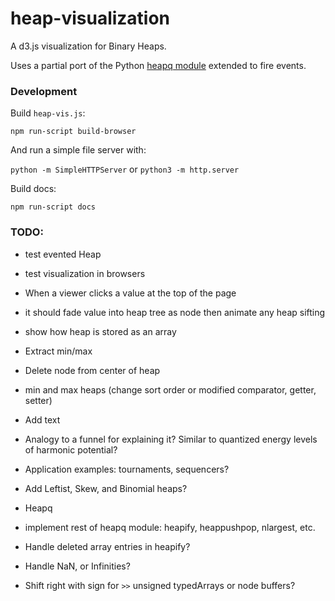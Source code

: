 heap-visualization
==================

A d3.js visualization for Binary Heaps.

Uses a partial port of the Python
[heapq module](http://docs.python.org/library/heapq.html) extended to
fire events.

### Development

Build `heap-vis.js`:

`npm run-script build-browser`

And run a simple file server with:

`python -m SimpleHTTPServer` or `python3 -m http.server`

Build docs:

`npm run-script docs`

### TODO:

* test evented Heap
* test visualization in browsers

* When a viewer clicks a value at the top of the page
 * it should fade value into heap tree as node then animate any heap sifting

* show how heap is stored as an array
* Extract min/max
* Delete node from center of heap
* min and max heaps (change sort order or modified comparator, getter, setter)

* Add text
 * Analogy to a funnel for explaining it? Similar to quantized energy
   levels of harmonic potential?
 * Application examples: tournaments, sequencers?
 * Add Leftist, Skew, and Binomial heaps?

* Heapq
 * implement rest of heapq module: heapify, heappushpop, nlargest, etc.

 * Handle deleted array entries in heapify?
 * Handle NaN, or Infinities?
 * Shift right with sign for `>>` unsigned typedArrays or node buffers?
